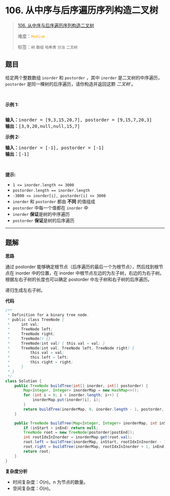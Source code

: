 # 106. 从中序与后序遍历序列构造二叉树

> [106. 从中序与后序遍历序列构造二叉树](https://leetcode.cn/problems/construct-binary-tree-from-inorder-and-postorder-traversal/)
>
> 难度：<font color=orange>`Medium`</font>
>
> 标签：`树` `数组` `哈希表` `分治` `二叉树`

## 题目

<p>给定两个整数数组 <code>inorder</code> 和 <code>postorder</code> ，其中 <code>inorder</code> 是二叉树的中序遍历， <code>postorder</code> 是同一棵树的后序遍历，请你构造并返回这颗&nbsp;<em>二叉树</em>&nbsp;。</p>

<p>&nbsp;</p>

<p><strong>示例 1:</strong></p>
<img alt="" src="https://assets.leetcode.com/uploads/2021/02/19/tree.jpg" />
<pre>
<b>输入：</b>inorder = [9,3,15,20,7], postorder = [9,15,7,20,3]
<b>输出：</b>[3,9,20,null,null,15,7]
</pre>

<p><strong>示例 2:</strong></p>

<pre>
<b>输入：</b>inorder = [-1], postorder = [-1]
<b>输出：</b>[-1]
</pre>

<p>&nbsp;</p>

<p><strong>提示:</strong></p>

<ul>
	<li><code>1 &lt;= inorder.length &lt;= 3000</code></li>
	<li><code>postorder.length == inorder.length</code></li>
	<li><code>-3000 &lt;= inorder[i], postorder[i] &lt;= 3000</code></li>
	<li><code>inorder</code>&nbsp;和&nbsp;<code>postorder</code>&nbsp;都由 <strong>不同</strong> 的值组成</li>
	<li><code>postorder</code>&nbsp;中每一个值都在&nbsp;<code>inorder</code>&nbsp;中</li>
	<li><code>inorder</code>&nbsp;<strong>保证</strong>是树的中序遍历</li>
	<li><code>postorder</code>&nbsp;<strong>保证</strong>是树的后序遍历</li>
</ul>


--------------------

## 题解

**思路**

通过 postorder 能够确定根节点（后序遍历的最后一个为根节点），然后找到根节点在 inorder 中的位置，在 inorder 中根节点左边的为左子树，右边的为右子树。根据左右子树的长度也可以确定 postorder 中左子树和右子树的后序遍历。

递归生成左右子树。

**代码**

```java
/**
 * Definition for a binary tree node.
 * public class TreeNode {
 *     int val;
 *     TreeNode left;
 *     TreeNode right;
 *     TreeNode() {}
 *     TreeNode(int val) { this.val = val; }
 *     TreeNode(int val, TreeNode left, TreeNode right) {
 *         this.val = val;
 *         this.left = left;
 *         this.right = right;
 *     }
 * }
 */
class Solution {
    public TreeNode buildTree(int[] inorder, int[] postorder) {
        Map<Integer, Integer> inorderMap = new HashMap<>();
        for (int i = 0; i < inorder.length; i++) {
            inorderMap.put(inorder[i], i);
        }
        return buildTree(inorderMap, 0, inorder.length - 1, postorder, 0, postorder.length - 1);
    }

    public TreeNode buildTree(Map<Integer, Integer> inorderMap, int inStart, int inEnd, int[] postorder, int postStart, int postEnd) {
        if (inStart > inEnd) return null;
        TreeNode root = new TreeNode(postorder[postEnd]);
        int rootIdxInInorder = inorderMap.get(root.val);
        root.left = buildTree(inorderMap, inStart, rootIdxInInorder - 1, postorder, postStart, postStart + rootIdxInInorder - inStart - 1);
        root.right = buildTree(inorderMap, rootIdxInInorder + 1, inEnd, postorder, postEnd + rootIdxInInorder - inEnd, postEnd - 1);
        return root;
    }
}
```

**复杂度分析**

- 时间复杂度：$O(n)$。n 为节点的数量。
- 空间复杂度：$O(n)$。
